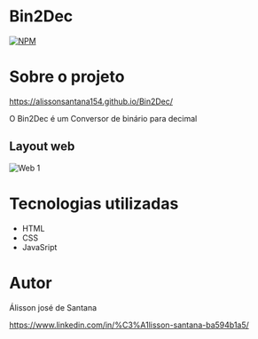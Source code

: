 # Bin2Dec

[![NPM](https://img.shields.io/npm/l/react)](https://github.com/alissonsantana154/Bin2Dec/blob/master/LICENSE) 

# Sobre o projeto

https://alissonsantana154.github.io/Bin2Dec/

O Bin2Dec é um Conversor de binário para decimal


## Layout web

![Web 1](https://media0.giphy.com/media/vxMyqZw1uw2JFr1hfL/giphy.gif?cid=790b7611953746c404ac096149907e07c88a32e194c0b3d4&rid=giphy.gif&ct=g)


# Tecnologias utilizadas

- HTML 
- CSS
- JavaSript

# Autor
Álisson josé de Santana

https://www.linkedin.com/in/%C3%A1lisson-santana-ba594b1a5/


